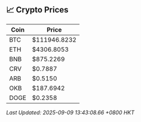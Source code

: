 ## 📈 Crypto Prices

| Coin | Price |
| ---- | ----- |
| BTC | $111946.8232 |
| ETH | $4306.8053 |
| BNB | $875.2269 |
| CRV | $0.7887 |
| ARB | $0.5150 |
| OKB | $187.6942 |
| DOGE | $0.2358 |

_Last Updated: 2025-09-09 13:43:08.66 +0800 HKT_